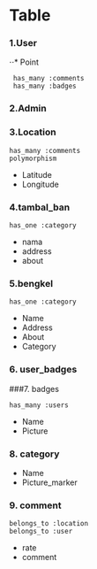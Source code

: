
Table
=====

### 1.User
⋅⋅* Point
```
 has_many :comments
 has_many :badges
```

### 2.Admin

### 3.Location
```
has_many :comments
polymorphism
```
- Latitude
- Longitude

### 4.tambal_ban
```
has_one :category
```
- nama
- address
- about

### 5.bengkel
```
has_one :category
```
- Name
- Address
- About
- Category

### 6. user_badges

###7. badges
```    
has_many :users
```
- Name
- Picture

### 8. category
- Name
- Picture_marker

### 9. comment
```
belongs_to :location
belongs_to :user
```
- rate
- comment

